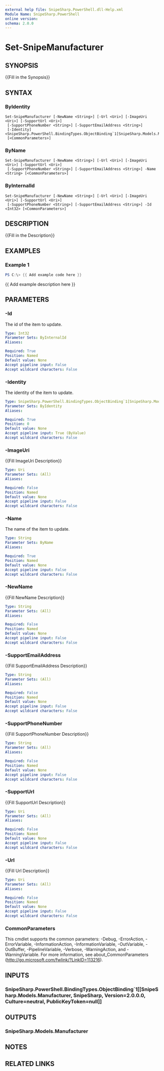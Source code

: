 ```yaml
---
external help file: SnipeSharp.PowerShell.dll-Help.xml
Module Name: SnipeSharp.PowerShell
online version:
schema: 2.0.0
---
```


# Set-SnipeManufacturer

## SYNOPSIS
{{Fill in the Synopsis}}

## SYNTAX

### ByIdentity
```
Set-SnipeManufacturer [-NewName <String>] [-Url <Uri>] [-ImageUri <Uri>] [-SupportUrl <Uri>]
 [-SupportPhoneNumber <String>] [-SupportEmailAddress <String>]
 [-Identity] <SnipeSharp.PowerShell.BindingTypes.ObjectBinding`1[SnipeSharp.Models.Manufacturer]>
 [<CommonParameters>]
```

### ByName
```
Set-SnipeManufacturer [-NewName <String>] [-Url <Uri>] [-ImageUri <Uri>] [-SupportUrl <Uri>]
 [-SupportPhoneNumber <String>] [-SupportEmailAddress <String>] -Name <String> [<CommonParameters>]
```

### ByInternalId
```
Set-SnipeManufacturer [-NewName <String>] [-Url <Uri>] [-ImageUri <Uri>] [-SupportUrl <Uri>]
 [-SupportPhoneNumber <String>] [-SupportEmailAddress <String>] -Id <Int32> [<CommonParameters>]
```

## DESCRIPTION
{{Fill in the Description}}

## EXAMPLES

### Example 1
```powershell
PS C:\> {{ Add example code here }}
```

{{ Add example description here }}

## PARAMETERS

### -Id
The id of the item to update.

```yaml
Type: Int32
Parameter Sets: ByInternalId
Aliases:

Required: True
Position: Named
Default value: None
Accept pipeline input: False
Accept wildcard characters: False
```

### -Identity
The identity of the item to update.

```yaml
Type: SnipeSharp.PowerShell.BindingTypes.ObjectBinding`1[SnipeSharp.Models.Manufacturer]
Parameter Sets: ByIdentity
Aliases:

Required: True
Position: 0
Default value: None
Accept pipeline input: True (ByValue)
Accept wildcard characters: False
```

### -ImageUri
{{Fill ImageUri Description}}

```yaml
Type: Uri
Parameter Sets: (All)
Aliases:

Required: False
Position: Named
Default value: None
Accept pipeline input: False
Accept wildcard characters: False
```

### -Name
The name of the item to update.

```yaml
Type: String
Parameter Sets: ByName
Aliases:

Required: True
Position: Named
Default value: None
Accept pipeline input: False
Accept wildcard characters: False
```

### -NewName
{{Fill NewName Description}}

```yaml
Type: String
Parameter Sets: (All)
Aliases:

Required: False
Position: Named
Default value: None
Accept pipeline input: False
Accept wildcard characters: False
```

### -SupportEmailAddress
{{Fill SupportEmailAddress Description}}

```yaml
Type: String
Parameter Sets: (All)
Aliases:

Required: False
Position: Named
Default value: None
Accept pipeline input: False
Accept wildcard characters: False
```

### -SupportPhoneNumber
{{Fill SupportPhoneNumber Description}}

```yaml
Type: String
Parameter Sets: (All)
Aliases:

Required: False
Position: Named
Default value: None
Accept pipeline input: False
Accept wildcard characters: False
```

### -SupportUrl
{{Fill SupportUrl Description}}

```yaml
Type: Uri
Parameter Sets: (All)
Aliases:

Required: False
Position: Named
Default value: None
Accept pipeline input: False
Accept wildcard characters: False
```

### -Url
{{Fill Url Description}}

```yaml
Type: Uri
Parameter Sets: (All)
Aliases:

Required: False
Position: Named
Default value: None
Accept pipeline input: False
Accept wildcard characters: False
```

### CommonParameters
This cmdlet supports the common parameters: -Debug, -ErrorAction, -ErrorVariable, -InformationAction, -InformationVariable, -OutVariable, -OutBuffer, -PipelineVariable, -Verbose, -WarningAction, and -WarningVariable. For more information, see about_CommonParameters (http://go.microsoft.com/fwlink/?LinkID=113216).

## INPUTS

### SnipeSharp.PowerShell.BindingTypes.ObjectBinding`1[[SnipeSharp.Models.Manufacturer, SnipeSharp, Version=2.0.0.0, Culture=neutral, PublicKeyToken=null]]

## OUTPUTS

### SnipeSharp.Models.Manufacturer

## NOTES

## RELATED LINKS
